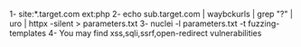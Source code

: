 1- site:*.target.com ext:php
2- echo sub.target.com | waybckurls | grep "\?" | uro | httpx -silent > parameters.txt 
3- nuclei -l parameters.txt -t fuzzing-templates
4- You may find xss,sqli,ssrf,open-redirect vulnerabilities 
